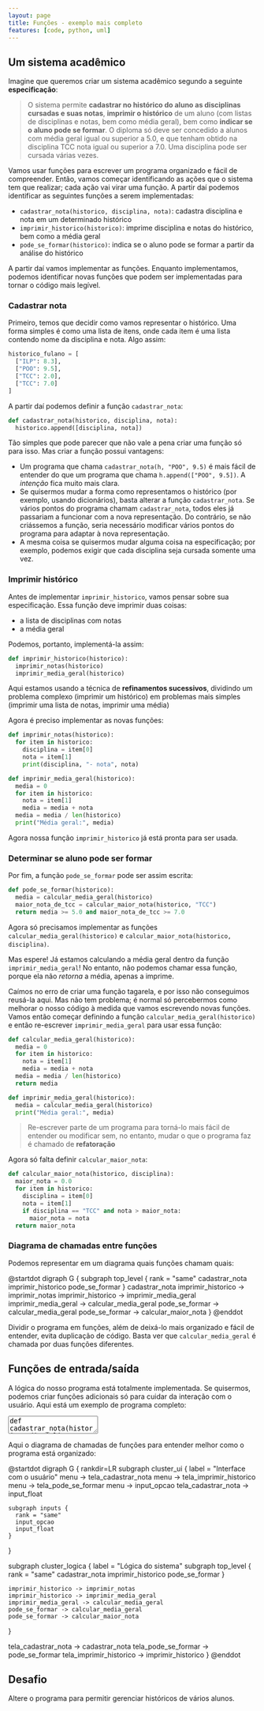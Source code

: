 ```yaml
---
layout: page
title: Funções - exemplo mais completo
features: [code, python, uml]
---
```


## Um sistema acadêmico

Imagine que queremos criar um sistema acadêmico segundo a seguinte **especificação**:

> O sistema permite **cadastrar no histórico do aluno as disciplinas cursadas e suas notas**, **imprimir o histórico** de um aluno (com listas de disciplinas e notas, bem como média geral), bem como **indicar se o aluno pode se formar**. O diploma só deve ser concedido a alunos com média geral igual ou superior a 5.0, e que tenham obtido na disciplina TCC nota igual ou superior a 7.0. Uma disciplina pode ser cursada várias vezes.

Vamos usar funções para escrever um programa organizado e fácil de compreender. Então, vamos começar identificando as ações que o sistema tem que realizar; cada ação vai virar uma função. A partir daí podemos identificar as seguintes funções a serem implementadas:

- `cadastrar_nota(historico, disciplina, nota)`: cadastra disciplina e nota em um determinado histórico
- `imprimir_historico(historico)`: imprime disciplina e notas do histórico, bem como a média geral
- `pode_se_formar(historico)`: indica se o aluno pode se formar a partir da análise do histórico

A partir daí vamos implementar as funções. Enquanto implementamos, podemos identificar novas funções que podem ser implementadas para tornar o código mais legível.

### Cadastrar nota

Primeiro, temos que decidir como vamos representar o histórico. Uma forma simples é como uma lista de itens, onde cada item é uma lista contendo nome da disciplina e nota. Algo assim:

```python
historico_fulano = [
  ["ILP": 8.3],
  ["POO": 9.5],
  ["TCC": 2.0],
  ["TCC": 7.0]
]
```

A partir daí podemos definir a função `cadastrar_nota`:

```python
def cadastrar_nota(historico, disciplina, nota):
  historico.append([disciplina, nota])
```

Tão simples que pode parecer que não vale a pena criar uma função só para isso. Mas criar a função possui  vantagens:

- Um programa que chama `cadastrar_nota(h, "POO", 9.5)` é mais fácil de entender do que um programa que chama `h.append(["POO", 9.5])`. A *intenção* fica muito mais clara.
- Se quisermos mudar a forma como representamos o histórico (por exemplo, usando dicionários), basta alterar a função `cadastrar_nota`. Se vários pontos do programa chamam `cadastrar_nota`, todos eles já passariam a funcionar com a nova representação. Do contrário, se não criássemos a função, seria necessário modificar vários pontos do programa para adaptar à nova representação.
- A mesma coisa se quisermos mudar alguma coisa na especificação; por exemplo, podemos exigir que cada disciplina seja cursada somente uma vez.

### Imprimir histórico

Antes de implementar `imprimir_historico`, vamos pensar sobre sua especificação. Essa função deve imprimir duas coisas:

- a lista de disciplinas com notas
- a média geral

Podemos, portanto, implementá-la assim:

```python
def imprimir_historico(historico):
  imprimir_notas(historico)
  imprimir_media_geral(historico)
```

Aqui estamos usando a técnica de **refinamentos sucessivos**, dividindo um problema complexo (imprimir um histórico) em problemas mais simples (imprimir uma lista de notas, imprimir uma média)

Agora é preciso implementar as novas funções:

```python
def imprimir_notas(historico):
  for item in historico:
    disciplina = item[0]
    nota = item[1]
    print(disciplina, "- nota", nota)
```

```python
def imprimir_media_geral(historico):
  media = 0
  for item in historico:
    nota = item[1]
    media = media + nota
  media = media / len(historico)
  print("Média geral:", media)
```

Agora nossa função `imprimir_historico` já está pronta para ser usada.

### Determinar se aluno pode ser formar

Por fim, a função `pode_se_formar` pode ser assim escrita:

```python
def pode_se_formar(historico):
  media = calcular_media_geral(historico)
  maior_nota_de_tcc = calcular_maior_nota(historico, "TCC")
  return media >= 5.0 and maior_nota_de_tcc >= 7.0
```

Agora só precisamos implementar as funções `calcular_media_geral(historico)` e `calcular_maior_nota(historico, disciplina)`.

Mas espere! Já estamos calculando a média geral dentro da função `imprimir_media_geral`! No entanto, não podemos chamar essa função, porque ela não *retorna* a média, apenas a imprime. 

Caímos no erro de criar uma função tagarela, e por isso não conseguimos reusá-la aqui. Mas não tem problema; é normal só percebermos como melhorar o nosso código à medida que vamos escrevendo novas funções. Vamos então começar definindo a função `calcular_media_geral(historico)` e então re-escrever `imprimir_media_geral` para usar essa função:

```python
def calcular_media_geral(historico):
  media = 0
  for item in historico:
    nota = item[1]
    media = media + nota
  media = media / len(historico)
  return media

def imprimir_media_geral(historico):
  media = calcular_media_geral(historico)
  print("Média geral:", media)
```

> Re-escrever parte de um programa para torná-lo mais fácil de entender ou modificar sem, no entanto, mudar o que o programa faz é chamado de **refatoração**

Agora só falta definir `calcular_maior_nota`:

```python
def calcular_maior_nota(historico, disciplina):
  maior_nota = 0.0
  for item in historico:
    disciplina = item[0]
    nota = item[1]
    if disciplina == "TCC" and nota > maior_nota:
      maior_nota = nota
  return maior_nota
```

### Diagrama de chamadas entre funções

Podemos representar em um diagrama quais funções chamam quais:

<div class="uml">
@startdot
digraph G {
  subgraph top_level {
    rank = "same"
    cadastrar_nota
    imprimir_historico
    pode_se_formar
  }
  cadastrar_nota
  imprimir_historico -> imprimir_notas
  imprimir_historico -> imprimir_media_geral
  imprimir_media_geral -> calcular_media_geral
  pode_se_formar -> calcular_media_geral
  pode_se_formar -> calcular_maior_nota
}
@enddot
</div>

Dividir o programa em funções, além de deixá-lo mais organizado e fácil de entender, evita duplicação de código. Basta ver que `calcular_media_geral` é chamada por duas funções diferentes.

## Funções de entrada/saída

A lógica do nosso programa está totalmente implementada. Se quisermos, podemos criar funções adicionais só para cuidar da interação com o usuário. Aqui está um exemplo de programa completo:

<textarea class="code lang-python">
def cadastrar_nota(historico, disciplina, nota):
  historico.append([disciplina, nota])

def imprimir_historico(historico):
  imprimir_notas(historico)
  imprimir_media_geral(historico)

def imprimir_notas(historico):
  for item in historico:
    disciplina = item[0]
    nota = item[1]
    print(disciplina, "- nota", nota)

def calcular_media_geral(historico):
  media = 0
  for item in historico:
    nota = item[1]
    media = media + nota
  media = media / len(historico)
  return media

def imprimir_media_geral(historico):
  media = calcular_media_geral(historico)
  print("Média geral:", media)

def pode_se_formar(historico):
  media = calcular_media_geral(historico)
  maior_nota_de_tcc = calcular_maior_nota(historico, "TCC")
  return media >= 5.0 and maior_nota_de_tcc >= 7.0

def calcular_maior_nota(historico, disciplina):
  maior_nota = 0.0
  for item in historico:
    disciplina = item[0]
    nota = item[1]
    if disciplina == "TCC" and nota > maior_nota:
      maior_nota = nota
  return maior_nota

def menu():
  opcao = 0
  hist = []

  while opcao != 4:
    print()
    print("Escolha uma opção:")
    print("1. Cadastrar nota")
    print("2. Imprimir histórico")
    print("3. Verificar se pode se formar")
    print("4. Sair")
    
    opcao = input_opcao(1, 4)
    if opcao == 1:
      tela_cadastrar_nota(hist)
    elif opcao == 2:
      tela_imprimir_historico(hist)
    elif opcao == 3:
      tela_pode_se_formar(hist)

def input_opcao(minimo, maximo):
  num = int(input())
  while num < minimo or num > maximo:
    print("Opção inválida. Digite um número entre", minimo, "e", maximo)
    num = int(input())
  return num

def input_float(minimo, maximo):
  num = float(input())
  while num < minimo or num > maximo:
    print("Valor inválido. Digite um número entre", minimo, "e", maximo)
    num = float(input())
  return num  

def tela_cadastrar_nota(historico):
  print("Digite nome da disciplina")
  disciplina = input()
  print("Digite nota da disciplina", disciplina)
  nota = input_float(0.0, 10.0)
  cadastrar_nota(historico, disciplina, nota)
  print("Cadastro realizado.")

def tela_imprimir_historico(historico):
  print("Histórico:")
  imprimir_historico(historico)

def tela_pode_se_formar(historico):
  if pode_se_formar(historico):
    print("O aluno pode se formar.")
  else:
    print("O aluno ainda não pode se formar.")

# Programa principal
menu()
</textarea>

Aqui o diagrama de chamadas de funções para entender melhor como o programa está organizado:

<div class="uml">
@startdot
digraph G {
  rankdir=LR
  subgraph cluster_ui {
    label = "Interface com o usuário"
    menu -> tela_cadastrar_nota
    menu -> tela_imprimir_historico
    menu -> tela_pode_se_formar
    menu -> input_opcao
    tela_cadastrar_nota -> input_float
    
    subgraph inputs {
      rank = "same"
      input_opcao
      input_float
    }
  }

  subgraph cluster_logica {
    label = "Lógica do sistema"
    subgraph top_level {
      rank = "same"
      cadastrar_nota
      imprimir_historico
      pode_se_formar
    }

    imprimir_historico -> imprimir_notas
    imprimir_historico -> imprimir_media_geral
    imprimir_media_geral -> calcular_media_geral
    pode_se_formar -> calcular_media_geral
    pode_se_formar -> calcular_maior_nota
  }

  tela_cadastrar_nota -> cadastrar_nota
  tela_pode_se_formar -> pode_se_formar
  tela_imprimir_historico -> imprimir_historico
}
@enddot
</div>

## Desafio

Altere o programa para permitir gerenciar históricos de vários alunos.
